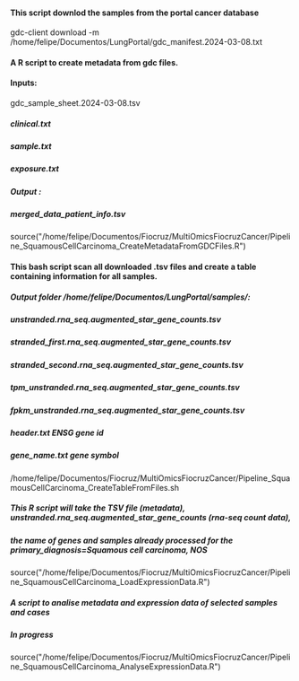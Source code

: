 #### This script downlod the samples from the portal cancer database
gdc-client download -m /home/felipe/Documentos/LungPortal/gdc_manifest.2024-03-08.txt

#### A R script to create metadata from gdc files. 
#### Inputs:
gdc_sample_sheet.2024-03-08.tsv
##### clinical.txt
##### sample.txt
##### exposure.txt
##### Output : 
##### merged_data_patient_info.tsv
source("/home/felipe/Documentos/Fiocruz/MultiOmicsFiocruzCancer/Pipeline_SquamousCellCarcinoma_CreateMetadataFromGDCFiles.R")

#### This bash script scan all downloaded .tsv files and create a table containing information for all samples.
##### Output folder /home/felipe/Documentos/LungPortal/samples/:
##### unstranded.rna_seq.augmented_star_gene_counts.tsv          
##### stranded_first.rna_seq.augmented_star_gene_counts.tsv
##### stranded_second.rna_seq.augmented_star_gene_counts.tsv
##### tpm_unstranded.rna_seq.augmented_star_gene_counts.tsv
##### fpkm_unstranded.rna_seq.augmented_star_gene_counts.tsv
##### header.txt ENSG gene id
##### gene_name.txt gene symbol
/home/felipe/Documentos/Fiocruz/MultiOmicsFiocruzCancer/Pipeline_SquamousCellCarcinoma_CreateTableFromFiles.sh

##### This R script will take the TSV file (metadata), unstranded.rna_seq.augmented_star_gene_counts (rna-seq count data), 
##### the name of genes and samples already processed for the primary_diagnosis=Squamous cell carcinoma, NOS
source("/home/felipe/Documentos/Fiocruz/MultiOmicsFiocruzCancer/Pipeline_SquamousCellCarcinoma_LoadExpressionData.R")

##### A script to analise metadata and expression data of selected samples and cases
##### In progress
source("/home/felipe/Documentos/Fiocruz/MultiOmicsFiocruzCancer/Pipeline_SquamousCellCarcinoma_AnalyseExpressionData.R")
